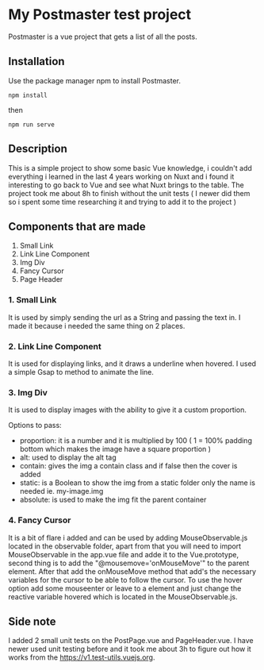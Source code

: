 # My Postmaster test project

Postmaster is a vue project that gets a list of all the posts.

## Installation

Use the package manager npm to install Postmaster.

```
npm install
```

then

```
npm run serve
```

## Description

This is a simple project to show some basic Vue knowledge, i couldn't add everything i learned in the last 4 years working on Nuxt and i found it interesting to go back to Vue and see what Nuxt brings to the table. The project took me about 8h to finish without the unit tests ( I newer did them so i spent some time researching it and trying to add it to the project )

## Components that are made
1. Small Link
2. Link Line Component
3. Img Div
4. Fancy Cursor
5. Page Header

### 1. Small Link
It is used by simply sending the url as a String and passing the text in. I made it because
i needed the same thing on 2 places.

### 2. Link Line Component
It is used for displaying links, and it draws a underline when hovered. I used a simple Gsap to method to animate the line.

### 3. Img Div
It is used to display images with the ability to give it a custom proportion.

Options to pass:
- proportion: it is a number and it is multiplied by 100 ( 1 = 100% padding bottom which makes the image have a square proportion )
- alt: used to display the alt tag
- contain: gives the img a contain class and if false then the cover is added
- static: is a Boolean to show the img from a static folder only the name is needed ie. my-image.img
- absolute: is used to make the img fit the parent container

### 4. Fancy Cursor
It is a bit of flare i added and can be used by adding MouseObservable.js located in the observable folder, apart from that you will need to import MouseObservable in the app.vue file and adde it to the Vue.prototype, second thing is to add the "@mousemove='onMouseMove'" to the parent element. After that add the onMouseMove method that add's the necessary variables for the cursor to be able to follow the cursor. To use the hover option add some mouseenter or leave to a element and just change the reactive variable hovered which is located in the MouseObservable.js.

## Side note
I added 2 small unit tests on the PostPage.vue and PageHeader.vue. I have newer used unit testing before and it took me about 3h to figure out how it works from the https://v1.test-utils.vuejs.org.